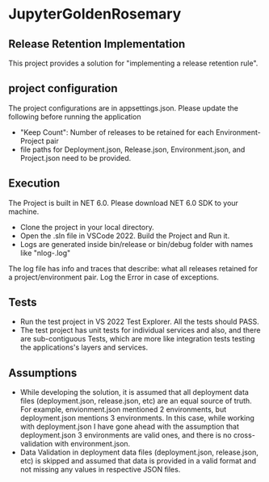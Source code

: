 ﻿# JupyterGoldenRosemary

 ## Release Retention Implementation

 This project provides a solution for "implementing a release retention rule". 

 ## project configuration
 The project configurations are in appsettings.json. Please update the following before running the application 
 - "Keep Count": Number of releases to be retained for each Environment-Project pair
 - file paths for Deployment.json, Release.json, Environment.json, and Project.json need to be provided.

 ## Execution 
 The Project is built in NET 6.0. Please download NET 6.0 SDK to your machine.
  - Clone the project in your local directory. 
  - Open the .sln file in VSCode 2022. Build the Project and Run it.
  - Logs are generated inside bin/release or bin/debug folder with names like "nlog-<date>.log"

 The log file has info and traces that describe: what all releases retained for a project/environment pair. Log the Error in case of exceptions.

 ## Tests
 - Run the test project in VS 2022 Test Explorer. All the tests should PASS.
 - The test project has unit tests for individual services and also, and there are sub-contiguous Tests, which are more like integration tests testing the applications's layers and services.

 ## Assumptions
 - While developing the solution, it is assumed that all deployment data files (deployment.json, release.json, etc) are an equal source of truth. For example, envionment.json mentioned 2 environments, but deployment.json mentions 3 environments. In this case, while working with deployment.json I have gone ahead with the assumption that deployment.json 3 environments are valid ones, and there is no cross-validation with environment.json.
 - Data Validation in deployment data files (deployment.json, release.json, etc) is skipped and assumed that data is provided in a valid format and not missing any values in respective JSON files.

 
 
